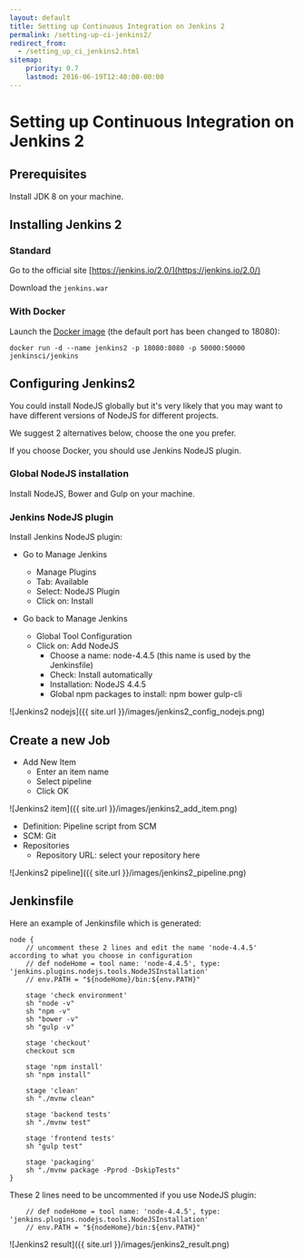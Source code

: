 ```yaml
---
layout: default
title: Setting up Continuous Integration on Jenkins 2
permalink: /setting-up-ci-jenkins2/
redirect_from:
  - /setting_up_ci_jenkins2.html
sitemap:
    priority: 0.7
    lastmod: 2016-06-19T12:40:00-00:00
---
```


# <i class="fa fa-stethoscope"></i> Setting up Continuous Integration on Jenkins 2

## Prerequisites

Install JDK 8 on your machine.

## Installing Jenkins 2

### Standard

Go to the official site [https://jenkins.io/2.0/](https://jenkins.io/2.0/)

Download the `jenkins.war`

### With Docker

Launch the [Docker image](https://hub.docker.com/r/jenkinsci/jenkins/) (the default port has been changed to 18080):

`docker run -d --name jenkins2 -p 18080:8080 -p 50000:50000 jenkinsci/jenkins`

## Configuring Jenkins2

You could install NodeJS globally but it's very likely that you may want to have different versions of NodeJS for different projects.

We suggest 2 alternatives below, choose the one you prefer.

If you choose Docker, you should use Jenkins NodeJS plugin.

### Global NodeJS installation

Install NodeJS, Bower and Gulp on your machine.

### Jenkins NodeJS plugin

Install Jenkins NodeJS plugin:

- Go to Manage Jenkins
    - Manage Plugins
    - Tab: Available
    - Select: NodeJS Plugin
    - Click on: Install

- Go back to Manage Jenkins
    - Global Tool Configuration
    - Click on: Add NodeJS
        - Choose a name: node-4.4.5 (this name is used by the Jenkinsfile)
        - Check: Install automatically
        - Installation: NodeJS 4.4.5
        - Global npm packages to install: npm bower gulp-cli

![Jenkins2 nodejs]({{ site.url }}/images/jenkins2_config_nodejs.png)

## Create a new Job

- Add New Item
    - Enter an item name
    - Select pipeline
    - Click OK

![Jenkins2 item]({{ site.url }}/images/jenkins2_add_item.png)

- Definition: Pipeline script from SCM
- SCM: Git
- Repositories
    - Repository URL: select your repository here

![Jenkins2 pipeline]({{ site.url }}/images/jenkins2_pipeline.png)

## Jenkinsfile

Here an example of Jenkinsfile which is generated:

~~~
node {
    // uncomment these 2 lines and edit the name 'node-4.4.5' according to what you choose in configuration
    // def nodeHome = tool name: 'node-4.4.5', type: 'jenkins.plugins.nodejs.tools.NodeJSInstallation'
    // env.PATH = "${nodeHome}/bin:${env.PATH}"

    stage 'check environment'
    sh "node -v"
    sh "npm -v"
    sh "bower -v"
    sh "gulp -v"

    stage 'checkout'
    checkout scm

    stage 'npm install'
    sh "npm install"

    stage 'clean'
    sh "./mvnw clean"

    stage 'backend tests'
    sh "./mvnw test"

    stage 'frontend tests'
    sh "gulp test"

    stage 'packaging'
    sh "./mvnw package -Pprod -DskipTests"
}
~~~

These 2 lines need to be uncommented if you use NodeJS plugin:

~~~
    // def nodeHome = tool name: 'node-4.4.5', type: 'jenkins.plugins.nodejs.tools.NodeJSInstallation'
    // env.PATH = "${nodeHome}/bin:${env.PATH}"
~~~

![Jenkins2 result]({{ site.url }}/images/jenkins2_result.png)
